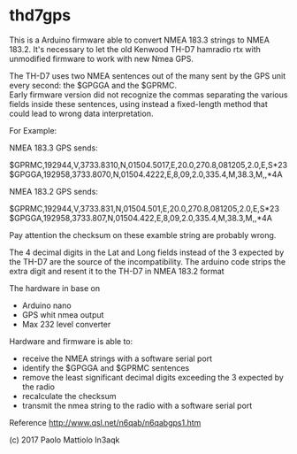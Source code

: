 # thd7gps

This is a Arduino firmware able to convert NMEA 183.3 strings to NMEA 183.2.
It's necessary to let the old Kenwood TH-D7 hamradio rtx with unmodified firmware to work with new Nmea GPS.


The TH-D7 uses two NMEA sentences out of the many sent by the GPS unit every second: the $GPGGA and the $GPRMC.  
Early firmware version did not recognize the commas separating the various fields inside these sentences, using instead a fixed-length method that could lead to wrong data interpretation.

For Example:

NMEA 183.3 GPS sends:

$GPRMC,192944,V,3733.8310,N,01504.5017,E,20.0,270.8,081205,2.0,E,S*23
$GPGGA,192958,3733.8070,N,01504.4222,E,8,09,2.0,335.4,M,38.3,M,,*4A

NMEA 183.2 GPS sends:

$GPRMC,192944,V,3733.831,N,01504.501,E,20.0,270.8,081205,2.0,E,S*23
$GPGGA,192958,3733.807,N,01504.422,E,8,09,2.0,335.4,M,38.3,M,,*4A

Pay attention the checksum on these examble string are probably wrong.

The 4 decimal digits in the Lat and Long fields instead of the 3 expected by the TH-D7 are the source of the incompatibility.
The arduino code strips the extra digit and resent it to the TH-D7 in NMEA 183.2 format

The hardware in base on 

* Arduino nano
* GPS whit nmea output
* Max 232 level converter


Hardware and firmware is able to:

* receive the NMEA strings with a software serial port
* identify the $GPGGA and $GPRMC sentences
* remove the least significant decimal digits exceeding the 3 expected by the radio
* recalculate the checksum
* transmit the nmea string to the radio with a software serial port


Reference http://www.qsl.net/n6qab/n6qabgps1.htm

(c) 2017 Paolo Mattiolo In3aqk

